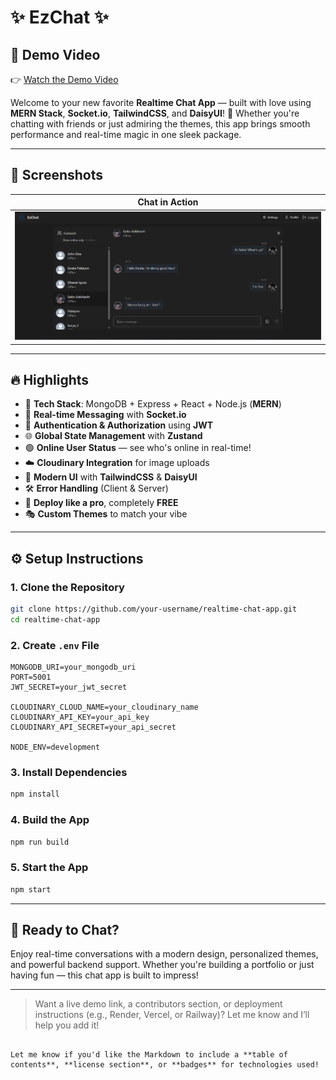 # ✨ EzChat ✨

## 🎥 Demo Video

👉 [Watch the Demo Video](https://drive.google.com/file/d/116s__fDiofHiglJsqp9ae9QdaML4zS-_/view?usp=sharing)

Welcome to your new favorite **Realtime Chat App** — built with love using **MERN Stack**, **Socket.io**, **TailwindCSS**, and **DaisyUI**! 🚀 Whether you're chatting with friends or just admiring the themes, this app brings smooth performance and real-time magic in one sleek package.

---

## 📸 Screenshots

| Chat in Action                                |
| --------------------------------------------- |
| ![](/frontend/dist/screenshot-for-readme.png) |

---

## 🔥 Highlights

- 🧱 **Tech Stack**: MongoDB + Express + React + Node.js (**MERN**)
- 🔌 **Real-time Messaging** with **Socket.io**
- 🔐 **Authentication & Authorization** using **JWT**
- 🌐 **Global State Management** with **Zustand**
- 🟢 **Online User Status** — see who's online in real-time!
- ☁️ **Cloudinary Integration** for image uploads
- 🎨 **Modern UI** with **TailwindCSS** & **DaisyUI**
- 🛠️ **Error Handling** (Client & Server)
- 🚀 **Deploy like a pro**, completely **FREE**
- 🎭 **Custom Themes** to match your vibe

---

## ⚙️ Setup Instructions

### 1. Clone the Repository

```bash
git clone https://github.com/your-username/realtime-chat-app.git
cd realtime-chat-app
```

### 2. Create `.env` File

```env
MONGODB_URI=your_mongodb_uri
PORT=5001
JWT_SECRET=your_jwt_secret

CLOUDINARY_CLOUD_NAME=your_cloudinary_name
CLOUDINARY_API_KEY=your_api_key
CLOUDINARY_API_SECRET=your_api_secret

NODE_ENV=development
```

### 3. Install Dependencies

```bash
npm install
```

### 4. Build the App

```bash
npm run build
```

### 5. Start the App

```bash
npm start
```

---

## 🚀 Ready to Chat?

Enjoy real-time conversations with a modern design, personalized themes, and powerful backend support. Whether you're building a portfolio or just having fun — this chat app is built to impress!

---

> Want a live demo link, a contributors section, or deployment instructions (e.g., Render, Vercel, or Railway)? Let me know and I’ll help you add it!

```

Let me know if you'd like the Markdown to include a **table of contents**, **license section**, or **badges** for technologies used!
```

